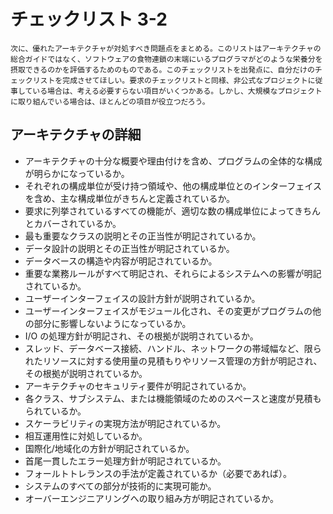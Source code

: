 # チェックリスト 3-2

```
次に、優れたアーキテクチャが対処すべき問題点をまとめる。このリストはアーキテクチャの総合ガイドではなく、ソフトウェアの食物連鎖の末端にいるプログラマがどのような栄養分を摂取できるのかを評価するためのものである。このチェックリストを出発点に、自分だけのチェックリストを完成させてほしい。要求のチェックリストと同様、非公式なプロジェクトに従事している場合は、考える必要すらない項目がいくつかある。しかし、大規模なプロジェクトに取り組んでいる場合は、ほとんどの項目が役立つだろう。
```

## アーキテクチャの詳細

- アーキテクチャの十分な概要や理由付けを含め、プログラムの全体的な構成が明らかになっているか。
- それぞれの構成単位が受け持つ領域や、他の構成単位とのインターフェイスを含め、主な構成単位がきちんと定義されているか。
- 要求に列挙されているすべての機能が、適切な数の構成単位によってきちんとカバーされているか。
- 最も重要なクラスの説明とその正当性が明記されているか。
- データ設計の説明とその正当性が明記されているか。
- データベースの構造や内容が明記されているか。
- 重要な業務ルールがすべて明記され、それらによるシステムへの影響が明記されているか。
- ユーザーインターフェイスの設計方針が説明されているか。
- ユーザーインターフェイスがモジュール化され、その変更がプログラムの他の部分に影響しないようになっているか。
- I/O の処理方針が明記され、その根拠が説明されているか。
- スレッド、データベース接続、ハンドル、ネットワークの帯域幅など、限られたリソースに対する使用量の見積もりやリソース管理の方針が明記され、その根拠が説明されているか。
- アーキテクチャのセキュリティ要件が明記されているか。
- 各クラス、サブシステム、または機能領域のためのスペースと速度が見積もられているか。
- スケーラビリティの実現方法が明記されているか。
- 相互運用性に対処しているか。
- 国際化/地域化の方針が明記されているか。
- 首尾一貫したエラー処理方針が明記されているか。
- フォールトトレランスの手法が定義されているか（必要であれば）。
- システムのすべての部分が技術的に実現可能か。
- オーバーエンジニアリングへの取り組み方が明記されているか。
